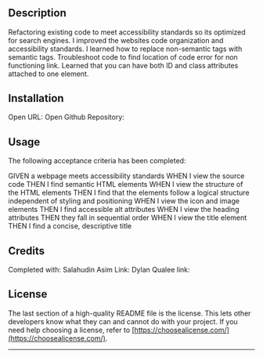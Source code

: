 # <Horiseon >

## Description

Refactoring existing code to meet accessibility standards so its optimized for search engines. 
I improved the websites code organization and accessibility standards. I learned how to replace non-semantic tags with semantic tags. Troubleshoot code to find location of code error for non functioning link. Learned that you can have both ID and class attributes attached to one element. 

## Installation

Open URL: 
Open Github Repository:

## Usage

The following acceptance criteria has been completed: 

GIVEN a webpage meets accessibility standards
WHEN I view the source code
THEN I find semantic HTML elements
WHEN I view the structure of the HTML elements
THEN I find that the elements follow a logical structure independent of styling and positioning
WHEN I view the icon and image elements
THEN I find accessible alt attributes
WHEN I view the heading attributes
THEN they fall in sequential order
WHEN I view the title element
THEN I find a concise, descriptive title

## Credits

Completed with:
Salahudin Asim
Link:
Dylan Qualee
link:

## License

The last section of a high-quality README file is the license. This lets other developers know what they can and cannot do with your project. If you need help choosing a license, refer to [https://choosealicense.com/](https://choosealicense.com/).

---